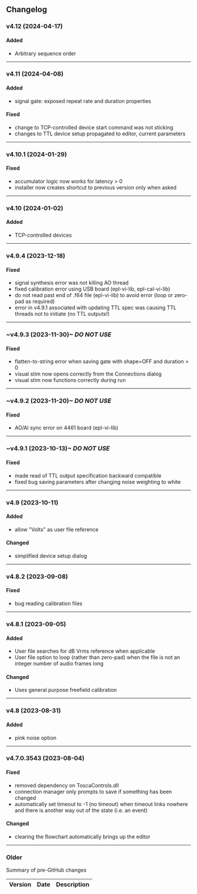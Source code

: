 ## Changelog

### v4.12 (2024-04-17)
#### Added
- Arbitrary sequence order

---

### v4.11 (2024-04-08)
#### Added
- signal gate: exposed repeat rate and duration properties

#### Fixed
- change to TCP-controlled device start command was not sticking
- changes to TTL device setup propagated to editor, current parameters

---

### v4.10.1 (2024-01-29)
#### Fixed
- accumulator logic now works for latency > 0
- installer now creates shortcut to previous version only when asked

---

### v4.10 (2024-01-02)
#### Added
- TCP-controlled devices

---

### v4.9.4 (2023-12-18)
#### Fixed
- signal synthesis error was not killing AO thread
- fixed calibration error using USB board (epl-vi-lib, epl-cal-vi-lib)
- do not read past end of .f64 file (epl-vi-lib) to avoid error (loop or zero-pad as required)
- error in v4.9.1 associated with updating TTL spec was causing TTL threads not to initiate (no TTL outputs!)

---

### ~v4.9.3 (2023-11-30)~ *DO NOT USE*
#### Fixed
- flatten-to-string error when saving gate with shape=OFF and duration > 0
- visual stim now opens correctly from the Connections dialog
- visual stim now functions correctly during run

---

### ~v4.9.2 (2023-11-20)~ *DO NOT USE*

#### Fixed
- AO/AI sync error on 4461 board (epl-vi-lib) 

---

### ~v4.9.1 (2023-10-13)~ *DO NOT USE*

#### Fixed
- made read of TTL output specification backward compatible
- fixed bug saving parameters after changing noise weighting to white

---

### v4.9 (2023-10-11)

#### Added

- allow "Volts" as user file reference

#### Changed

- simplified device setup dialog

---

### v4.8.2 (2023-09-08)

#### Fixed
- bug reading calibration files

---

### v4.8.1 (2023-09-05)

#### Added
- User file searches for dB Vrms reference when applicable
- User file option to loop (rather than zero-pad) when the file is not an integer number of audio frames long
  
#### Changed
- Uses general purpose freefield calibration

---

### v4.8 (2023-08-31)
  
#### Added
- pink noise option
 
---

### v4.7.0.3543 (2023-08-04)

#### Fixed
- removed dependency on ToscaControls.dll
- connection manager only prompts to save if something has been changed
- automatically set timeout to -1 (no timeout) when timeout links nowhere and there is another way out of the state (i.e. an event)  

#### Changed
- clearing the flowchart automatically brings up the editor  

---

### Older
Summary of pre-GitHub changes

| Version | Date | Description |
| --- | --- | --- |












